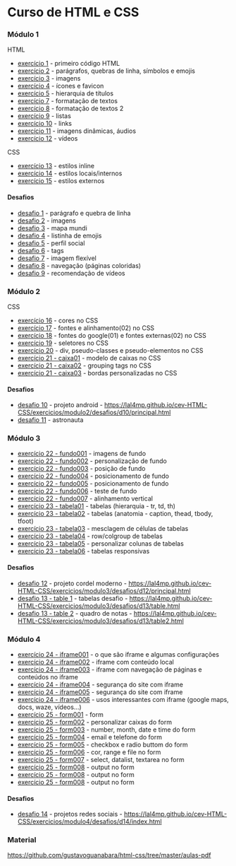 # Curso de HTML e CSS

### Módulo 1
HTML
+ [exercício 1](https://github.com/lal4mp/cev-HTML-CSS/tree/main/exercicios/modulo1/ex001) - primeiro código HTML 
+ [exercício 2](https://github.com/lal4mp/cev-HTML-CSS/tree/main/exercicios/modulo1/ex002) - parágrafos, quebras de linha, símbolos e emojis
+ [exercício 3](https://github.com/lal4mp/cev-HTML-CSS/tree/main/exercicios/modulo1/ex003) - imagens 
+ [exercício 4](https://github.com/lal4mp/cev-HTML-CSS/tree/main/exercicios/modulo1/ex004) - ícones e favicon
+ [exercício 5](https://github.com/lal4mp/cev-HTML-CSS/tree/main/exercicios/modulo1/ex005) - hierarquia de títulos
+ [exercício 7](https://github.com/lal4mp/cev-HTML-CSS/tree/main/exercicios/modulo1/ex007) - formatação de textos
+ [exercício 8](https://github.com/lal4mp/cev-HTML-CSS/tree/main/exercicios/modulo1/ex008) - formatação de textos 2
+ [exercício 9](https://github.com/lal4mp/cev-HTML-CSS/tree/main/exercicios/modulo1/ex009) - listas
+ [exercício 10](https://github.com/lal4mp/cev-HTML-CSS/tree/main/exercicios/modulo1/ex010) - links
+ [exercício 11](https://github.com/lal4mp/cev-HTML-CSS/tree/main/exercicios/modulo1/ex011) - imagens dinâmicas, áudios
+ [exercício 12](https://github.com/lal4mp/cev-HTML-CSS/tree/main/exercicios/modulo1/ex012) - vídeos

CSS
+ [exercício 13](https://github.com/lal4mp/cev-HTML-CSS/tree/main/exercicios/modulo1/ex013) - estilos inline
+ [exercício 14](https://github.com/lal4mp/cev-HTML-CSS/tree/main/exercicios/modulo1/ex014) - estilos locais/internos
+ [exercício 15](https://github.com/lal4mp/cev-HTML-CSS/tree/main/exercicios/modulo1/ex015) - estilos externos

#### Desafios
+ [desafio 1](https://github.com/lal4mp/cev-HTML-CSS/tree/main/exercicios/modulo1/desafios/d01) - parágrafo e quebra de linha
+ [desafio 2](https://github.com/lal4mp/cev-HTML-CSS/tree/main/exercicios/modulo1/desafios/d02) - imagens
+ [desafio 3](https://github.com/lal4mp/cev-HTML-CSS/tree/main/exercicios/modulo1/desafios/d03) - mapa mundi
+ [desafio 4](https://github.com/lal4mp/cev-HTML-CSS/tree/main/exercicios/modulo1/desafios/d04) - listinha de emojis
+ [desafio 5](https://github.com/lal4mp/cev-HTML-CSS/tree/main/exercicios/modulo1/desafios/d05) - perfil social
+ [desafio 6](https://github.com/lal4mp/cev-HTML-CSS/tree/main/exercicios/modulo1/desafios/d06) - tags
+ [desafio 7](https://github.com/lal4mp/cev-HTML-CSS/tree/main/exercicios/modulo1/desafios/d07) - imagem flexível
+ [desafio 8](https://github.com/lal4mp/cev-HTML-CSS/tree/main/exercicios/modulo1/desafios/d08) - navegação (páginas coloridas)
+ [desafio 9](https://github.com/lal4mp/cev-HTML-CSS/tree/main/exercicios/modulo1/desafios/d09) - recomendação de vídeos

### Módulo 2
CSS
+ [exercício 16](https://github.com/lal4mp/cev-HTML-CSS/tree/main/exercicios/modulo2/ex016) - cores no CSS
+ [exercício 17](https://github.com/lal4mp/cev-HTML-CSS/tree/main/exercicios/modulo2/ex017) - fontes e alinhamento(02) no CSS
+ [exercício 18](https://github.com/lal4mp/cev-HTML-CSS/tree/main/exercicios/modulo2/ex018) - fontes do google(01) e fontes externas(02) no CSS
+ [exercício 19](https://github.com/lal4mp/cev-HTML-CSS/tree/main/exercicios/modulo2/ex019) - seletores no CSS
+ [exercício 20](https://github.com/lal4mp/cev-HTML-CSS/tree/main/exercicios/modulo2/ex020) - div, pseudo-classes e pseudo-elementos no CSS
+ [exercício 21 - caixa01](https://github.com/lal4mp/cev-HTML-CSS/tree/main/exercicios/modulo2/ex021/caixa01.html) - modelo de caixas no CSS
+ [exercício 21 - caixa02](https://github.com/lal4mp/cev-HTML-CSS/tree/main/exercicios/modulo2/ex021/caixa02.html) - grouping tags no CSS
+ [exercício 21 - caixa03](https://github.com/lal4mp/cev-HTML-CSS/tree/main/exercicios/modulo2/ex021/caixa03.html) - bordas personalizadas no CSS

#### Desafios
+ [desafio 10](https://github.com/lal4mp/cev-HTML-CSS/tree/main/exercicios/modulo2/desafios/d10) - projeto android - https://lal4mp.github.io/cev-HTML-CSS/exercicios/modulo2/desafios/d10/principal.html
+ [desafio 11](https://github.com/lal4mp/cev-HTML-CSS/tree/main/exercicios/modulo2/desafios/d11) - astronauta 


### Módulo 3
+ [exercício 22 - fundo001](https://github.com/lal4mp/cev-HTML-CSS/tree/main/exercicios/modulo3/ex022/fundo001.html) - imagens de fundo
+ [exercício 22 - fundo002](https://github.com/lal4mp/cev-HTML-CSS/tree/main/exercicios/modulo3/ex022/fundo002.html) - personalização de fundo
+ [exercício 22 - fundo003](https://github.com/lal4mp/cev-HTML-CSS/tree/main/exercicios/modulo3/ex022/fundo003.html) - posição de fundo
+ [exercício 22 - fundo004](https://github.com/lal4mp/cev-HTML-CSS/tree/main/exercicios/modulo3/ex022/fundo004.html) - posicionamento de fundo
+ [exercício 22 - fundo005](https://github.com/lal4mp/cev-HTML-CSS/tree/main/exercicios/modulo3/ex022/fundo005.html) - posicionamento de fundo
+ [exercício 22 - fundo006](https://github.com/lal4mp/cev-HTML-CSS/tree/main/exercicios/modulo3/ex022/fundo006.html) - teste de fundo
+ [exercício 22 - fundo007](https://github.com/lal4mp/cev-HTML-CSS/tree/main/exercicios/modulo3/ex022/fundo007.html) - alinhamento vertical
+ [exercício 23 - tabela01](https://github.com/lal4mp/cev-HTML-CSS/tree/main/exercicios/modulo3/ex023/tabela01.html) - tabelas (hierarquia - tr, td, th)
+ [exercício 23 - tabela02](https://github.com/lal4mp/cev-HTML-CSS/tree/main/exercicios/modulo3/ex023/tabela02.html) - tabelas (anatomia - caption, thead, tbody, tfoot) 
+ [exercício 23 - tabela03](https://github.com/lal4mp/cev-HTML-CSS/tree/main/exercicios/modulo3/ex023/tabela03.html) - mesclagem de células de tabelas
+ [exercício 23 - tabela04](https://github.com/lal4mp/cev-HTML-CSS/tree/main/exercicios/modulo3/ex023/tabela04.html) - row/colgroup de tabelas
+ [exercício 23 - tabela05](https://github.com/lal4mp/cev-HTML-CSS/tree/main/exercicios/modulo3/ex023/tabela05.html) - personalizar colunas de tabelas
+ [exercício 23 - tabela06](https://github.com/lal4mp/cev-HTML-CSS/tree/main/exercicios/modulo3/ex023/tabela06.html) - tabelas responsivas

#### Desafios
+ [desafio 12](https://github.com/lal4mp/cev-HTML-CSS/tree/main/exercicios/modulo3/desafios/d12) - projeto cordel moderno - https://lal4mp.github.io/cev-HTML-CSS/exercicios/modulo3/desafios/d12/principal.html
+ [desafio 13 - table 1](https://github.com/lal4mp/cev-HTML-CSS/tree/main/exercicios/modulo3/desafios/d13/table.html) - tabelas desafio - https://lal4mp.github.io/cev-HTML-CSS/exercicios/modulo3/desafios/d13/table.html
+ [desafio 13 - table 2](https://github.com/lal4mp/cev-HTML-CSS/tree/main/exercicios/modulo3/desafios/d13/table2.html) - quadro de notas - https://lal4mp.github.io/cev-HTML-CSS/exercicios/modulo3/desafios/d13/table2.html


### Módulo 4
+ [exercício 24 - iframe001](https://github.com/lal4mp/cev-HTML-CSS/tree/main/exercicios/modulo4/ex024/iframe001.html) - o que são iframe e algumas configurações
+ [exercício 24 - iframe002](https://github.com/lal4mp/cev-HTML-CSS/tree/main/exercicios/modulo4/ex024/iframe002.html) - iframe com conteúdo local
+ [exercício 24 - iframe003](https://github.com/lal4mp/cev-HTML-CSS/tree/main/exercicios/modulo4/ex024/iframe003.html) - iframe com navegação de páginas e conteúdos no iframe
+ [exercício 24 - iframe004](https://github.com/lal4mp/cev-HTML-CSS/tree/main/exercicios/modulo4/ex024/iframe004.html) - segurança do site com iframe
+ [exercício 24 - iframe005](https://github.com/lal4mp/cev-HTML-CSS/tree/main/exercicios/modulo4/ex024/iframe005.html) - segurança do site com iframe
+ [exercício 24 - iframe006](https://github.com/lal4mp/cev-HTML-CSS/tree/main/exercicios/modulo4/ex024/iframe006.html) - usos interessantes com iframe (google maps, docs, waze, vídeos...)
+ [exercício 25 - form001](https://github.com/lal4mp/cev-HTML-CSS/tree/main/exercicios/modulo4/ex025/form001.html) - form
+ [exercício 25 - form002](https://github.com/lal4mp/cev-HTML-CSS/tree/main/exercicios/modulo4/ex025/form002.html) - personalizar caixas do form
+ [exercício 25 - form003](https://github.com/lal4mp/cev-HTML-CSS/tree/main/exercicios/modulo4/ex025/form003.html) - number, month, date e time do form
+ [exercício 25 - form004](https://github.com/lal4mp/cev-HTML-CSS/tree/main/exercicios/modulo4/ex025/form004.html) - email e telefone do form
+ [exercício 25 - form005](https://github.com/lal4mp/cev-HTML-CSS/tree/main/exercicios/modulo4/ex025/form005.html) - checkbox e radio buttom do form
+ [exercício 25 - form006](https://github.com/lal4mp/cev-HTML-CSS/tree/main/exercicios/modulo4/ex025/form006.html) - cor, range e file no form
+ [exercício 25 - form007](https://github.com/lal4mp/cev-HTML-CSS/tree/main/exercicios/modulo4/ex025/form007.html) - select, datalist, textarea no form
+ [exercício 25 - form008](https://github.com/lal4mp/cev-HTML-CSS/tree/main/exercicios/modulo4/ex025/form008.html) - output no form
+ [exercício 25 - form008](https://github.com/lal4mp/cev-HTML-CSS/tree/main/exercicios/modulo4/ex025/form009.html) - output no form
+ [exercício 25 - form008](https://github.com/lal4mp/cev-HTML-CSS/tree/main/exercicios/modulo4/ex025/form010.html) - output no form

#### Desafios
+ [desafio 14](https://github.com/lal4mp/cev-HTML-CSS/tree/main/exercicios/modulo4/desafios/d14) - projetos redes sociais - https://lal4mp.github.io/cev-HTML-CSS/exercicios/modulo4/desafios/d14/index.html




### Material
https://github.com/gustavoguanabara/html-css/tree/master/aulas-pdf